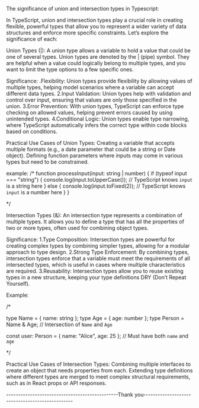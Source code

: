 
The significance of union and intersection types in Typescript:

In TypeScript, union and intersection types play a crucial role in creating flexible, powerful types that allow you to represent a wider variety of data structures and enforce more specific constraints. Let’s explore the significance of each:

Union Types (|):
A union type allows a variable to hold a value that could be one of several types. Union types are denoted by the | (pipe) symbol. They are helpful when a value could logically belong to multiple types, and you want to limit the type options to a few specific ones.

Significance:
.Flexibility: Union types provide flexibility by allowing values of multiple types, helping model scenarios where a variable can accept different data types.
2.Input Validation: Union types help with validation and control over input, ensuring that values are only those specified in the union.
3.Error Prevention: With union types, TypeScript can enforce type checking on allowed values, helping prevent errors caused by using unintended types.
4.Conditional Logic: Union types enable type narrowing, where TypeScript automatically infers the correct type within code blocks based on conditions.

Practical Use Cases of Union Types:
Creating a variable that accepts multiple formats (e.g., a date parameter that could be a string or Date object).
Defining function parameters where inputs may come in various types but need to be constrained.

example:
/*
    function processInput(input: string | number) {
  if (typeof input === "string") {
    console.log(input.toUpperCase()); // TypeScript knows `input` is a string here
  } else {
    console.log(input.toFixed(2)); // TypeScript knows `input` is a number here
  }
}

*/


Intersection Types (&):
An intersection type represents a combination of multiple types. It allows you to define a type that has all the properties of two or more types, often used for combining object types.

Significance:
1.Type Composition: Intersection types are powerful for creating complex types by combining simpler types, allowing for a modular approach to type design.
2.Strong Type Enforcement: By combining types, intersection types enforce that a variable must meet the requirements of all intersected types, which is useful in cases where multiple characteristics are required.
3.Reusability: Intersection types allow you to reuse existing types in a new structure, keeping your type definitions DRY (Don’t Repeat Yourself).

Example:

/*

type Name = { name: string };
type Age = { age: number };
type Person = Name & Age; // Intersection of `Name` and `Age`

const user: Person = { name: "Alice", age: 25 }; // Must have both `name` and `age`

*/

Practical Use Cases of Intersection Types:
Combining multiple interfaces to create an object that needs properties from each.
Extending type definitions where different types are merged to meet complex structural requirements, such as in React props or API responses. 

-----------------------------------------------Thank you------------------------------------------------
